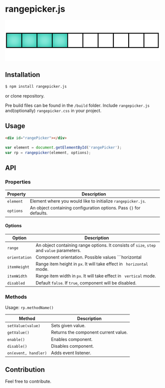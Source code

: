 # rangepicker.js

![rangepicker.js](rangepicker.png)

## Installation

```bash
$ npm install rangepicker.js
```
or clone repository.

Pre build files can be found in the ```/build``` folder.
Include ```rangepicker.js``` and(optionally) ```rangepicker.css``` in your project.

## Usage

```html
<div id="rangePicker"></div>
```
```javascript
var element = document.getElementById('rangePicker');
var rp = rangepicker(element, options);
```

## API

### Properties

Property | Description
--- | ---
`element` | Element where you would like to initialize ```rangepicker.js```. |
`options` | An object containing configuration options. Pass ```{}``` for defaults. |

#### Options

Option | Description
--- | ---
`range` | An object containing range options. It consists of ```size```, ```step``` and ```value``` parameters. |
`orientation` | Component orientation. Possible values ```horizontal | vertical```. Default ```horizontal```. |
`itemHeight` | Range item height in ```px```. It will take effect in ``` horizontal``` mode. |
`itemWidth` | Range item width in ```px```. It will take effect in ``` vertical``` mode. |
`disabled` | Default ```false```. If ```true```, component will be disabled.

### Methods

Usage: ```rp.methodName()```

Method | Description
--- | ---
`setValue(value)` | Sets given value. |
`getValue()` | Returns the component current value. |
`enable()` | Enables component. |
`disable()` | Disables component. |
`on(event, handler)` | Adds event listener. |

## Contribution

Feel free to contribute.
